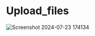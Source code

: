 # Upload_files

![Screenshot 2024-07-23 174134](https://github.com/user-attachments/assets/2c2edf62-79d3-4e92-b08d-0437f3fcced8)

